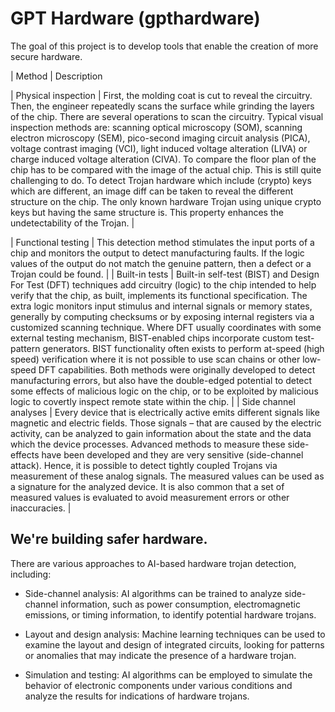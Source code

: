 # GPT Hardware (gpthardware)

The goal of this project is to develop tools that enable the creation of more secure hardware.

| Method              | Description   

| Physical inspection | First, the molding coat is cut to reveal the circuitry. Then, the engineer repeatedly scans the surface while grinding the layers of the chip. There are several operations to scan the circuitry. Typical visual inspection methods are: scanning optical microscopy (SOM), scanning electron microscopy (SEM), pico-second imaging circuit analysis (PICA), voltage contrast imaging (VCI), light induced voltage alteration (LIVA) or charge induced voltage alteration (CIVA). To compare the floor plan of the chip has to be compared with the image of the actual chip. This is still quite challenging to do. To detect Trojan hardware which include (crypto) keys which are different, an image diff can be taken to reveal the different structure on the chip. The only known hardware Trojan using unique crypto keys but having the same structure is. This property enhances the undetectability of the Trojan. |

| Functional testing   | This detection method stimulates the input ports of a chip and monitors the output to detect manufacturing faults. If the logic values of the output do not match the genuine pattern, then a defect or a Trojan could be found. |
| Built-in tests       | Built-in self-test (BIST) and Design For Test (DFT) techniques add circuitry (logic) to the chip intended to help verify that the chip, as built, implements its functional specification. The extra logic monitors input stimulus and internal signals or memory states, generally by computing checksums or by exposing internal registers via a customized scanning technique. Where DFT usually coordinates with some external testing mechanism, BIST-enabled chips incorporate custom test-pattern generators. BIST functionality often exists to perform at-speed (high speed) verification where it is not possible to use scan chains or other low-speed DFT capabilities. Both methods were originally developed to detect manufacturing errors, but also have the double-edged potential to detect some effects of malicious logic on the chip, or to be exploited by malicious logic to covertly inspect remote state within the chip. |
| Side channel analyses | Every device that is electrically active emits different signals like magnetic and electric fields. Those signals – that are caused by the electric activity, can be analyzed to gain information about the state and the data which the device processes. Advanced methods to measure these side-effects have been developed and they are very sensitive (side-channel attack). Hence, it is possible to detect tightly coupled Trojans via measurement of these analog signals. The measured values can be used as a signature for the analyzed device. It is also common that a set of measured values is evaluated to avoid measurement errors or other inaccuracies. |



## We're building safer hardware.

There are various approaches to AI-based hardware trojan detection, including:

- Side-channel analysis: AI algorithms can be trained to analyze side-channel information, such as power consumption, electromagnetic emissions, or timing information, to identify potential hardware trojans.

- Layout and design analysis: Machine learning techniques can be used to examine the layout and design of integrated circuits, looking for patterns or anomalies that may indicate the presence of a hardware trojan.

- Simulation and testing: AI algorithms can be employed to simulate the behavior of electronic components under various conditions and analyze the results for indications of hardware trojans.
